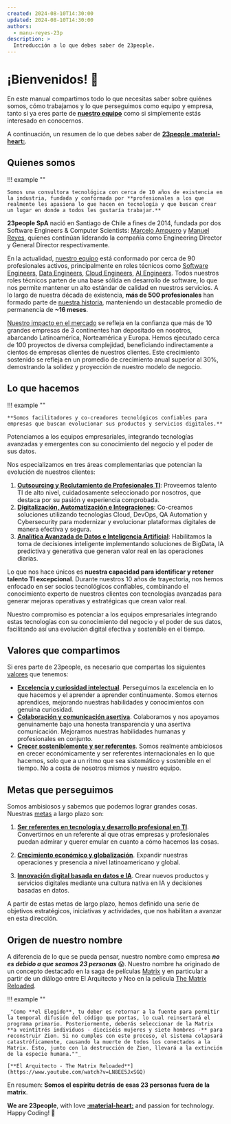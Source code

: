 ```yaml
---
created: 2024-08-10T14:30:00
updated: 2024-08-10T14:30:00
authors:
  - manu-reyes-23p
description: >
  Introducción a lo que debes saber de 23people.
---
```


# ¡Bienvenidos!  🎉

En este manual compartimos todo lo que necesitas saber sobre quiénes somos, cómo trabajamos y lo que perseguimos como equipo y empresa, tanto si ya eres parte de [**nuestro equipo**](organization) como si simplemente estás interesado en conocernos.

A continuación, un resumen de lo que debes saber de [**23people :material-heart:**](https://23people.io).

## Quienes somos

!!! example ""

    Somos una consultora tecnológica con cerca de 10 años de existencia en la industria, fundada y conformada por **profesionales a los que realmente les apasiona lo que hacen en tecnología y que buscan crear un lugar en donde a todos les gustaría trabajar.**

**23people SpA** nació en Santiago de Chile a fines de 2014, fundada por dos Software Engineers & Computer Scientists: [Marcelo Ampuero](https://github.com/marceloat23) y [Manuel Reyes](https://github.com/manu-reyes-23p), quienes continúan liderando la compañía como Engineering Director y General Director respectivamente.

En la actualidad, [nuestro equipo](organization) está conformado por cerca de 90 profesionales activos, principalmente en roles técnicos como [Software Engineers](what-we-do/it-roles.md#software-engineers), [Data Engineers](what-we-do/it-roles.md#data-engineers), [Cloud Engineers](what-we-do/it-roles.md#cloud-engineers), [AI Engineers](what-we-do/it-roles.md#ai-engineers). Todos nuestros roles técnicos parten de una base sólida en desarrollo de software, lo que nos permite mantener un alto estándar de calidad en nuestros servicios. A lo largo de nuestra década de existencia, **más de 500 profesionales** han formado parte de [nuestra historia](history), manteniendo un destacable promedio de permanencia de **~16 meses**.

[Nuestro impacto en el mercado](what-we-do/success-stories) se refleja en la confianza que más de 10 grandes empresas de 3 continentes han depositado en nosotros, abarcando Latinoamérica, Norteamérica y Europa. Hemos ejecutado cerca de 100 proyectos de diversa complejidad, beneficiando indirectamente a cientos de empresas clientes de nuestros clientes. Este crecimiento sostenido se refleja en un promedio de crecimiento anual superior al 30%, demostrando la solidez y proyección de nuestro modelo de negocio.

## Lo que hacemos

!!! example ""

    **Somos facilitadores y co-creadores tecnológicos confiables para empresas que buscan evolucionar sus productos y servicios digitales.**

Potenciamos a los equipos empresariales, integrando tecnologías avanzadas y emergentes con su conocimiento del negocio y el poder de sus datos.

Nos especializamos en tres áreas complementarias que potencian la evolución de nuestros clientes:

1. [**Outsourcing y Reclutamiento de Profesionales TI**](): Proveemos talento TI de alto nivel, cuidadosamente seleccionado por nosotros, que destaca por su pasión y experiencia comprobada.
2. [**Digitalización, Automatización e Integraciones**](): Co-creamos soluciones utilizando tecnologías Cloud, DevOps, QA Automation y Cybersecurity para modernizar y evolucionar plataformas digitales de manera efectiva y segura.
3. [**Analítica Avanzada de Datos e Inteligencia Artificial**](): Habilitamos la toma de decisiones inteligente implementando soluciones de BigData, IA predictiva y generativa que generan valor real en las operaciones diarias.

Lo que nos hace únicos es **nuestra capacidad para identificar y retener talento TI excepcional**. Durante nuestros 10 años de trayectoria, nos hemos enfocado en ser socios tecnológicos confiables, combinando el conocimiento experto de nuestros clientes con tecnologías avanzadas para generar mejoras operativas y estratégicas que crean valor real.

Nuestro compromiso es potenciar a los equipos empresariales integrando estas tecnologías con su conocimiento del negocio y el poder de sus datos, facilitando así una evolución digital efectiva y sostenible en el tiempo.

## Valores que compartimos

Si eres parte de 23people, es necesario que compartas los siguientes [valores](nuestros-valores) que tenemos:

- [**Excelencia y curiosidad intelectual**](nuestros-valores#excelencia). Perseguimos la excelencia en lo que hacemos y el aprender a aprender continuamente. Somos eternos aprendices, mejorando nuestras habilidades y conocimientos con genuina curiosidad.
- [**Colaboración y comunicación asertiva**](nuestros-valores#colaboracion). Colaboramos y nos apoyamos genuinamente bajo una honesta transparencia y una asertiva comunicación. Mejoramos nuestras habilidades humanas y profesionales en conjunto.
- [**Crecer sosteniblemente y ser referentes**](nuestros-valores#crecimiento). Somos realmente ambiciosos en crecer económicamente y ser referentes internacionales en lo que hacemos, solo que a un ritmo que sea sistemático y sostenible en el tiempo. No a costa de nosotros mismos y nuestro equipo.

## Metas que perseguimos

Somos ambisiosos y sabemos que podemos lograr grandes cosas. Nuestras [metas](nuestras-metas) a largo plazo son:

1. [**Ser referentes en tecnología y desarrollo profesional en TI**](). Convertirnos en un referente al que otras empresas y profesionales puedan admirar y querer emular en cuanto a cómo hacemos las cosas.

2. [**Crecimiento económico y globalización**](). Expandir nuestras operaciones y presencia a nivel latinoamericano y global.

3. [**Innovación digital basada en datos e IA**](). Crear nuevos productos y servicios digitales mediante una cultura nativa en IA y decisiones basadas en datos.

A partir de estas metas de largo plazo, hemos definido una serie de objetivos estratégicos, iniciativas y actividades, que nos habilitan a avanzar en esta dirección.

## Origen de nuestro nombre

A diferencia de lo que se pueda pensar, nuestro nombre como empresa **_no es debido a que seamos 23 personas_** 😱. Nuestro nombre ha originado de un concepto destacado en la saga de películas [Matrix](https://es.wikipedia.org/wiki/Matrix) y en particular a partir de un diálogo entre El Arquitecto y Neo en la película [The Matrix Reloaded](https://www.imdb.com/title/tt0234215/?ref_=fn_al_tt_3).

!!! example ""

    _"Como **el Elegido**, tu deber es retornar a la fuente para permitir la temporal difusión del código que portas, lo cual reinsertará el programa primario. Posteriormente, deberás seleccionar de la Matrix **a veintitrés individuos - dieciséis mujeres y siete hombres -** para reconstruir Zion. Si no cumples con este proceso, el sistema colapsará catastróficamente, causando la muerte de todos los conectados a la Matrix. Esto, junto con la destrucción de Zion, llevará a la extinción de la especie humana.""_

    [**El Arquitecto - The Matrix Reloaded**](https://www.youtube.com/watch?v=LN8EE5JxSGQ)

En resumen: **Somos el espíritu detrás de esas 23 personas fuera de la matrix**.

**We are 23people**, with love [**:material-heart:**](teams) and passion for technology. Happy Coding! 🚀
